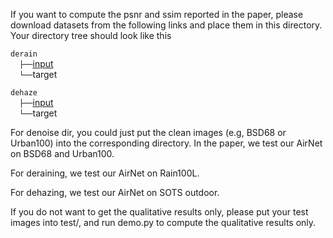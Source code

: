 If you want to compute the psnr and ssim reported in the paper, please download datasets from the following links and place them in this directory. Your directory tree should look like this

`derain` <br/>
  `├──`[input]([Derain](https://www.icst.pku.edu.cn/struct/Projects/joint_rain_removal.html))  <br/>
  `└──`target <br/>

`dehaze` <br/>
  `├──`[input](https://sites.google.com/view/reside-dehaze-datasets/reside-v0)  <br/>
  `└──`target <br/>

For denoise dir, you could just put the clean images (e.g, BSD68 or Urban100) into the corresponding directory. In the paper, we test our AirNet on BSD68 and Urban100.

For deraining, we test our AirNet on Rain100L. 

For dehazing, we test our AirNet on SOTS outdoor. 

If you do not want to get the qualitative results only, please put your test images into test/, and run demo.py to compute the qualitative results only.